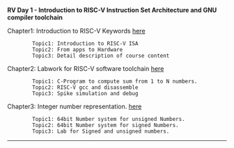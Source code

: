 **RV Day 1 - Introduction to RISC-V Instruction Set Architecture and GNU compiler toolchain**

Chapter1: Introduction to RISC-V Keywords
[here](https://github.com/pavankumarka/RISCV-Hardware_Design_Program_by_VSD/blob/main/week2/RvDay1_Labwork/RV1_1_Intro_to_RISC-V_Keywords.md)
    
            Topic1: Introduction to RISC-V ISA
            Topic2: From apps to Hardware
            Topic3: Detail description of course content


Chapter2: Labwork for RISC-V software toolchain
[here](https://github.com/pavankumarka/RISCV-Hardware_Design_Program_by_VSD/blob/main/week2/RvDay1_Labwork/RV1_2_Labwork_SwToolChain.md)
    
            Topic1: C-Program to compute sum from 1 to N numbers.
            Topic2: RISC-V gcc and disassemble
            Topic3: Spike simulation and debug

Chapter3: Integer number representation.
[here](https://github.com/pavankumarka/RISCV-Hardware_Design_Program_by_VSD/blob/main/week2/RvDay1_Labwork/RV1_3_Integer_Number_Representation.md)

            Topic1: 64bit Number system for unsigned Numbers.
            Topic2: 64bit Number system for signed Numbers.
            Topic3: Lab for Signed and unsigned numbers.

---------------------------------------------------------------------------------------------------------------------------------
